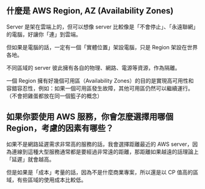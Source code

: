 ## 什麼是 AWS Region, AZ (Availability Zones)

Server 是架在雲端上的，但可以想像 server 比較像是「不會停止」、「永遠聯網」的電腦，好讓你「連」到雲端。

但如果是電腦的話，一定有一個「實體位置」架設電腦，只是 Region 架設在世界各地。

不同區域的 server 彼此擁有各自的物理、網路、電源等資源，作為隔離。

一個 Region 擁有好幾個可用區（Availability Zones）的目的是實現高可用性和容錯容忍性，例如：如果一個可用區發生故障，其他可用區仍然可以繼續運行。（不會把雞蛋都放在同一個籃子的概念）

## 如果你要使用 AWS 服務，你會怎麼選擇用哪個 Region，考慮的因素有哪些？

如果不是網路延遲需求非常高的服務的話，我會選擇距離最近的 AWS server，因為連線到這種大型服務通常都是要經過非常遠的距離，那距離如果越遠的話理論上「延遲」就會越高。

但是如果是「成本」考量的話，因為不是什麼商業專案，所以還是以 CP 值高的區域，有些區域的使用成本比較低。